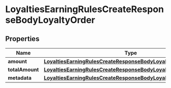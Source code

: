 

# LoyaltiesEarningRulesCreateResponseBodyLoyaltyOrder


## Properties

| Name | Type | Description |
|------------ | ------------- | ------------- |
|**amount** | [**LoyaltiesEarningRulesCreateResponseBodyLoyaltyOrderAmount**](LoyaltiesEarningRulesCreateResponseBodyLoyaltyOrderAmount.md) |  |
|**totalAmount** | [**LoyaltiesEarningRulesCreateResponseBodyLoyaltyOrderTotalAmount**](LoyaltiesEarningRulesCreateResponseBodyLoyaltyOrderTotalAmount.md) |  |
|**metadata** | [**LoyaltiesEarningRulesCreateResponseBodyLoyaltyOrderMetadata**](LoyaltiesEarningRulesCreateResponseBodyLoyaltyOrderMetadata.md) |  |



